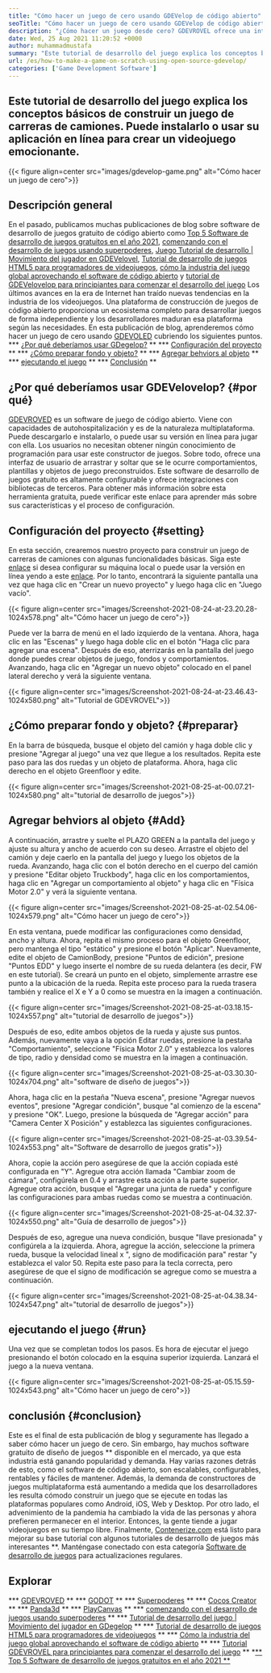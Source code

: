 ```yaml
---
title: "Cómo hacer un juego de cero usando GDEVelop de código abierto" 
seoTitle: "Cómo hacer un juego de cero usando GDEVelop de código abierto" 
description: "¿Cómo hacer un juego desde cero? GDEVROVEL ofrece una interfaz de usuario lógica llena de muchos componentes y comportamientos para construir videojuegos para web, escritorio, iOS y Android." 
date: Wed, 25 Aug 2021 11:20:52 +0000
author: muhammadmustafa
summary: "Este tutorial de desarrollo del juego explica los conceptos básicos de construir un juego de carreras de camiones. Puede instalarlo o usar su aplicación en línea para crear un videojuego emocionante." 
url: /es/how-to-make-a-game-on-scratch-using-open-source-gdevelop/
categories: ['Game Development Software']
---
```


## Este tutorial de desarrollo del juego explica los conceptos básicos de construir un juego de carreras de camiones. Puede instalarlo o usar su aplicación en línea para crear un videojuego emocionante.

{{< figure align=center src="images/gdevelop-game.png" alt="Cómo hacer un juego de cero">}}


## **Descripción general**
En el pasado, publicamos muchas publicaciones de blog sobre software de desarrollo de juegos gratuito de código abierto como [Top 5 Software de desarrollo de juegos gratuitos en el año 2021][1], [comenzando con el desarrollo de juegos usando superpoderes][2], [Juego Tutorial de desarrollo | Movimiento del jugador en GDEVelovel][3], [Tutorial de desarrollo de juegos HTML5 para programadores de videojuegos][4], [cómo la industria del juego global aprovechando el software de código abierto][5] y [tutorial de GDEVelovelop para principiantes para comenzar el desarrollo del juego][6 ] Los últimos avances en la era de Internet han traído nuevas tendencias en la industria de los videojuegos. Una plataforma de construcción de juegos de código abierto proporciona un ecosistema completo para desarrollar juegos de forma independiente y los desarrolladores maduran esa plataforma según las necesidades. En esta publicación de blog, aprenderemos cómo hacer un juego de cero usando [GDEVOLED][7] cubriendo los siguientes puntos.
  *** [¿Por qué deberíamos usar GDegelop?][8] **
  *** [Configuración del proyecto][9] **
  *** [¿Cómo preparar fondo y objeto?][10] **
  *** [Agregar behviors al objeto][11] **
  *** [ejecutando el juego][12] **
  *** [Conclusión][13] **

## ¿Por qué deberíamos usar GDEVelovelop? {#por qué}
[GDEVROVED][7] es un software de juego de código abierto. Viene con capacidades de autohospitalización y es de la naturaleza multiplataforma. Puede descargarlo e instalarlo, o puede usar su versión en línea para jugar con ella. Los usuarios no necesitan obtener ningún conocimiento de programación para usar este constructor de juegos. Sobre todo, ofrece una interfaz de usuario de arrastrar y soltar que se le ocurre comportamientos, plantillas y objetos de juego preconstruidos. Este software de desarrollo de juegos gratuito es altamente configurable y ofrece integraciones con bibliotecas de terceros. Para obtener más información sobre esta herramienta gratuita, puede verificar este enlace para aprender más sobre sus características y el proceso de configuración.

## Configuración del proyecto {#setting}
En esta sección, crearemos nuestro proyecto para construir un juego de carreras de camiones con algunas funcionalidades básicas. Siga este [enlace][6] si desea configurar su máquina local o puede usar la versión en línea yendo a este [enlace][14].
Por lo tanto, encontrará la siguiente pantalla una vez que haga clic en "Crear un nuevo proyecto" y luego haga clic en "Juego vacío".

{{< figure align=center src="images/Screenshot-2021-08-24-at-23.20.28-1024x578.png" alt="Cómo hacer un juego de cero">}}

Puede ver la barra de menú en el lado izquierdo de la ventana. Ahora, haga clic en las "Escenas" y luego haga doble clic en el botón "Haga clic para agregar una escena". Después de eso, aterrizarás en la pantalla del juego donde puedes crear objetos de juego, fondos y comportamientos. Avanzando, haga clic en "Agregar un nuevo objeto" colocado en el panel lateral derecho y verá la siguiente ventana.

{{< figure align=center src="images/Screenshot-2021-08-24-at-23.46.43-1024x580.png" alt="Tutorial de GDEVROVEL">}}


## ¿Cómo preparar fondo y objeto? {#preparar}
En la barra de búsqueda, busque el objeto del camión y haga doble clic y presione "Agregar al juego" una vez que llegue a los resultados. Repita este paso para las dos ruedas y un objeto de plataforma. Ahora, haga clic derecho en el objeto Greenfloor y edite.

{{< figure align=center src="images/Screenshot-2021-08-25-at-00.07.21-1024x580.png" alt="tutorial de desarrollo de juegos">}}


## Agregar behviors al objeto {#Add}
A continuación, arrastre y suelte el PLAZO GREEN a la pantalla del juego y ajuste su altura y ancho de acuerdo con su deseo. Arrastre el objeto del camión y deje caerlo en la pantalla del juego y luego los objetos de la rueda. Avanzando, haga clic con el botón derecho en el cuerpo del camión y presione "Editar objeto Truckbody", haga clic en los comportamientos, haga clic en "Agregar un comportamiento al objeto" y haga clic en "Física Motor 2.0" y verá la siguiente ventana.

{{< figure align=center src="images/Screenshot-2021-08-25-at-02.54.06-1024x579.png" alt="Cómo hacer un juego de cero">}}

En esta ventana, puede modificar las configuraciones como densidad, ancho y altura. Ahora, repita el mismo proceso para el objeto Greenfloor, pero mantenga el tipo "estático" y presione el botón "Aplicar". Nuevamente, edite el objeto de CamionBody, presione "Puntos de edición", presione "Puntos EDD" y luego inserte el nombre de su rueda delantera (es decir, FW en este tutorial). Se creará un punto en el objeto, simplemente arrastre ese punto a la ubicación de la rueda. Repita este proceso para la rueda trasera también y realice el X e Y a 0 como se muestra en la imagen a continuación.

{{< figure align=center src="images/Screenshot-2021-08-25-at-03.18.15-1024x557.png" alt="tutorial de desarrollo de juegos">}}

Después de eso, edite ambos objetos de la rueda y ajuste sus puntos. Además, nuevamente vaya a la opción Editar ruedas, presione la pestaña "Comportamiento", seleccione "Física Motor 2.0" y establezca los valores de tipo, radio y densidad como se muestra en la imagen a continuación.

{{< figure align=center src="images/Screenshot-2021-08-25-at-03.30.30-1024x704.png" alt="software de diseño de juegos">}}

Ahora, haga clic en la pestaña "Nueva escena", presione "Agregar nuevos eventos", presione "Agregar condición", busque "al comienzo de la escena" y presione "OK". Luego, presione la búsqueda de "Agregar acción" para "Camera Center X Posición" y establezca las siguientes configuraciones.

{{< figure align=center src="images/Screenshot-2021-08-25-at-03.39.54-1024x553.png" alt="Software de desarrollo de juegos gratis">}}

Ahora, copie la acción pero asegúrese de que la acción copiada esté configurada en "Y". Agregue otra acción llamada "Cambiar zoom de cámara", configúrela en 0.4 y arrastre esta acción a la parte superior. Agregue otra acción, busque el "Agregar una junta de rueda" y configure las configuraciones para ambas ruedas como se muestra a continuación.

{{< figure align=center src="images/Screenshot-2021-08-25-at-04.32.37-1024x550.png" alt="Guía de desarrollo de juegos">}}

Después de eso, agregue una nueva condición, busque "llave presionada" y configúrela a la izquierda. Ahora, agregue la acción, seleccione la primera rueda, busque la velocidad lineal x ", signo de modificación para" restar "y establezca el valor 50. Repita este paso para la tecla correcta, pero asegúrese de que el signo de modificación se agregue como se muestra a continuación.

{{< figure align=center src="images/Screenshot-2021-08-25-at-04.38.34-1024x547.png" alt="tutorial de desarrollo de juegos">}}


## ejecutando el juego {#run}
Una vez que se completan todos los pasos. Es hora de ejecutar el juego presionando el botón colocado en la esquina superior izquierda. Lanzará el juego a la nueva ventana.

{{< figure align=center src="images/Screenshot-2021-08-25-at-05.15.59-1024x543.png" alt="Cómo hacer un juego de cero">}}


## conclusión {#conclusion}
Este es el final de esta publicación de blog y seguramente has llegado a saber cómo hacer un juego de cero. Sin embargo, hay muchos software gratuito de diseño de juegos ** disponible en el mercado, ya que esta industria está ganando popularidad y demanda. Hay varias razones detrás de esto, como el software de código abierto, son escalables, configurables, rentables y fáciles de mantener. Además, la demanda de constructores de juegos multiplataforma está aumentando a medida que los desarrolladores les resulta cómodo construir un juego que se ejecute en todas las plataformas populares como Android, iOS, Web y Desktop. Por otro lado, el advenimiento de la pandemia ha cambiado la vida de las personas y ahora prefieren permanecer en el interior. Entonces, la gente tiende a jugar videojuegos en su tiempo libre.
Finalmente, [Contenerize.com][15] está listo para mejorar su base tutorial con algunos tutoriales de desarrollo de juegos más interesantes **. Manténgase conectado con esta categoría [Software de desarrollo de juegos][16] para actualizaciones regulares.

## Explorar
  *** [GDEVROVED][7] **
  *** [GODOT][17] **
  *** [Superpoderes][18] **
  *** [Cocos Creator][19] **
  *** [Panda3d][20] **
  *** [PlayCanvas][21] **
  *** [comenzando con el desarrollo de juegos usando superpoderes][2] **
  *** [Tutorial de desarrollo del juego | Movimiento del jugador en GDegelop][3] **
  *** [Tutorial de desarrollo de juegos HTML5 para programadores de videojuegos][4] **
  *** [Cómo la industria del juego global aprovechando el software de código abierto][5] **
  *** [Tutorial GDEVROVEL para principiantes para comenzar el desarrollo del juego][6] **
  *[** Top 5 Software de desarrollo de juegos gratuitos en el año 2021 **][1]

  
[1]: https://blog.containerize.com/game-development-software/top-5-free-game-development-software-in-the-year-2021/
[2]: https://blog.containerize.com/game-development-software/superpowers-animation-getting-started-with-game-development/
[3]: https://blog.containerize.com/game-development-software/game-development-tutorial-player-movement-in-gdevelop/
[4]: https://blog.containerize.com/2021/05/19/html5-game-development-tutorial-for-video-game-programmers/
[5]: https://blog.containerize.com/game-development-software/how-global-gaming-market-leveraging-open-source-software/
[6]: https://blog.containerize.com/game-development-software/game-development-tutorial-player-movement-in-gdevelop/
[7]: https://products.containerize.com/game-development-software/gdevelop/
[8]: #why
[9]: #setting
[10]: #prepare
[11]: #add
[12]: #run
[13]: #Conclusion
[14]: https://editor.gdevelop-app.com/
[15]: https://www.containerize.com/
[16]: https://products.containerize.com/game-development-software/
[17]: https://products.containerize.com/game-development-software/godot/
[18]: https://products.containerize.com/game-development-software/superpowers/
[19]: https://products.containerize.com/game-development-software/cocos-creator/
[20]: https://products.containerize.com/game-development-software/panda3d/
[21]: https://products.containerize.com/game-development-software/playcanvas/
